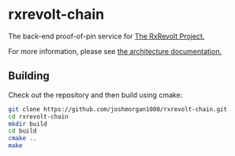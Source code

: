 # rxrevolt-chain

The back-end proof-of-pin service for [The RxRevolt Project.](https://github.com/joshmorgan1000/RxRevolt)

For more information, please see [the architecture documentation.](https://github.com/joshmorgan1000/rxrevolt-chain/blob/main/docs/ARCHITECTURE.md)

## Building

Check out the repository and then build using cmake:

```bash
git clone https://github.com/joshmorgan1000/rxrevolt-chain.git
cd rxrevolt-chain
mkdir build
cd build
cmake ..
make
```
